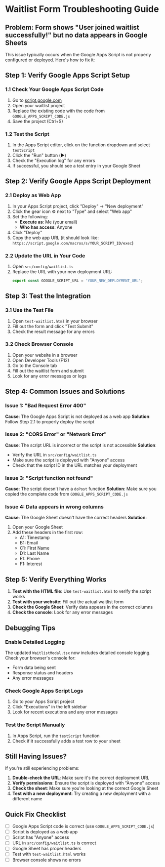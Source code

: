 # Waitlist Form Troubleshooting Guide

## Problem: Form shows "User joined waitlist successfully!" but no data appears in Google Sheets

This issue typically occurs when the Google Apps Script is not properly configured or deployed. Here's how to fix it:

## Step 1: Verify Google Apps Script Setup

### 1.1 Check Your Google Apps Script Code
1. Go to [script.google.com](https://script.google.com)
2. Open your waitlist project
3. Replace the existing code with the code from `GOOGLE_APPS_SCRIPT_CODE.js`
4. Save the project (Ctrl+S)

### 1.2 Test the Script
1. In the Apps Script editor, click on the function dropdown and select `testScript`
2. Click the "Run" button (▶️)
3. Check the "Execution log" for any errors
4. If successful, you should see a test entry in your Google Sheet

## Step 2: Verify Google Apps Script Deployment

### 2.1 Deploy as Web App
1. In your Apps Script project, click "Deploy" → "New deployment"
2. Click the gear icon ⚙️ next to "Type" and select "Web app"
3. Set the following:
   - **Execute as**: Me (your email)
   - **Who has access**: Anyone
4. Click "Deploy"
5. Copy the web app URL (it should look like: `https://script.google.com/macros/s/YOUR_SCRIPT_ID/exec`)

### 2.2 Update the URL in Your Code
1. Open `src/config/waitlist.ts`
2. Replace the URL with your new deployment URL:
   ```typescript
   export const GOOGLE_SCRIPT_URL = 'YOUR_NEW_DEPLOYMENT_URL';
   ```

## Step 3: Test the Integration

### 3.1 Use the Test File
1. Open `test-waitlist.html` in your browser
2. Fill out the form and click "Test Submit"
3. Check the result message for any errors

### 3.2 Check Browser Console
1. Open your website in a browser
2. Open Developer Tools (F12)
3. Go to the Console tab
4. Fill out the waitlist form and submit
5. Look for any error messages or logs

## Step 4: Common Issues and Solutions

### Issue 1: "Bad Request Error 400"
**Cause**: The Google Apps Script is not deployed as a web app
**Solution**: Follow Step 2.1 to properly deploy the script

### Issue 2: "CORS Error" or "Network Error"
**Cause**: The script URL is incorrect or the script is not accessible
**Solution**: 
- Verify the URL in `src/config/waitlist.ts`
- Make sure the script is deployed with "Anyone" access
- Check that the script ID in the URL matches your deployment

### Issue 3: "Script function not found"
**Cause**: The script doesn't have a `doPost` function
**Solution**: Make sure you copied the complete code from `GOOGLE_APPS_SCRIPT_CODE.js`

### Issue 4: Data appears in wrong columns
**Cause**: The Google Sheet doesn't have the correct headers
**Solution**: 
1. Open your Google Sheet
2. Add these headers in the first row:
   - A1: Timestamp
   - B1: Email
   - C1: First Name
   - D1: Last Name
   - E1: Phone
   - F1: Interest

## Step 5: Verify Everything Works

1. **Test with the HTML file**: Use `test-waitlist.html` to verify the script works
2. **Test with your website**: Fill out the actual waitlist form
3. **Check the Google Sheet**: Verify data appears in the correct columns
4. **Check the console**: Look for any error messages

## Debugging Tips

### Enable Detailed Logging
The updated `WaitlistModal.tsx` now includes detailed console logging. Check your browser's console for:
- Form data being sent
- Response status and headers
- Any error messages

### Check Google Apps Script Logs
1. Go to your Apps Script project
2. Click "Executions" in the left sidebar
3. Look for recent executions and any error messages

### Test the Script Manually
1. In Apps Script, run the `testScript` function
2. Check if it successfully adds a test row to your sheet

## Still Having Issues?

If you're still experiencing problems:

1. **Double-check the URL**: Make sure it's the correct deployment URL
2. **Verify permissions**: Ensure the script is deployed with "Anyone" access
3. **Check the sheet**: Make sure you're looking at the correct Google Sheet
4. **Test with a new deployment**: Try creating a new deployment with a different name

## Quick Fix Checklist

- [ ] Google Apps Script code is correct (use `GOOGLE_APPS_SCRIPT_CODE.js`)
- [ ] Script is deployed as a web app
- [ ] Script has "Anyone" access
- [ ] URL in `src/config/waitlist.ts` is correct
- [ ] Google Sheet has proper headers
- [ ] Test with `test-waitlist.html` works
- [ ] Browser console shows no errors
